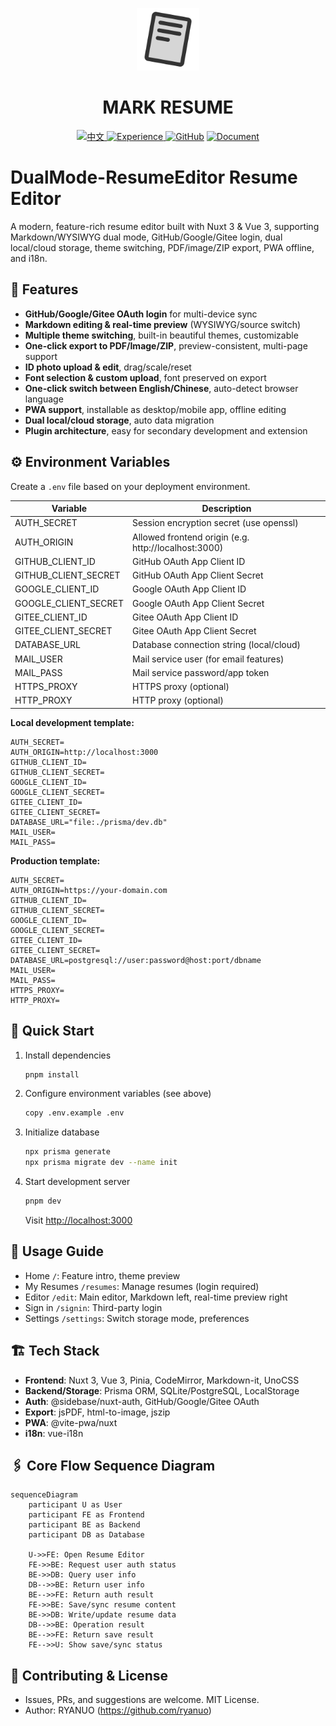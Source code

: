  <p align="center">
<img src="https://raw.githubusercontent.com/NxResume/DualMode-ResumeEditor/refs/heads/main/public/pwa-512x512.png" style="width:100px;" />
</p>

 <h1 align="center">MARK RESUME</h1>
 <p align="center">
<a href="README.md"><img src="https://img.shields.io/badge/Docs-中文-red?logo=markdown" alt="中文"></a><a href="https://resume.ryanuo.cc" target="_blank">
<img src="https://img.shields.io/badge/Web-Experience-brightgreen?logo=vercel" alt="Experience">
</a><a href="https://github.com/NxResume/nuxt-resume-editor"><img src="https://img.shields.io/badge/Storage-Local-orange?logo=github" alt="GitHub"></a>
<a href="https://ryanuo.cc/posts/resume"><img src="https://img.shields.io/badge/Details-Doc-black?logo=decapcms" alt="Document"></a>
</p>

# DualMode-ResumeEditor Resume Editor

A modern, feature-rich resume editor built with Nuxt 3 & Vue 3, supporting Markdown/WYSIWYG dual mode, GitHub/Google/Gitee login, dual local/cloud storage, theme switching, PDF/image/ZIP export, PWA offline, and i18n.

## 🌟 Features

- **GitHub/Google/Gitee OAuth login** for multi-device sync
- **Markdown editing & real-time preview** (WYSIWYG/source switch)
- **Multiple theme switching**, built-in beautiful themes, customizable
- **One-click export to PDF/Image/ZIP**, preview-consistent, multi-page support
- **ID photo upload & edit**, drag/scale/reset
- **Font selection & custom upload**, font preserved on export
- **One-click switch between English/Chinese**, auto-detect browser language
- **PWA support**, installable as desktop/mobile app, offline editing
- **Dual local/cloud storage**, auto data migration
- **Plugin architecture**, easy for secondary development and extension

## ⚙️ Environment Variables

Create a `.env` file based on your deployment environment.

| Variable             | Description                                          |
| -------------------- | ---------------------------------------------------- |
| AUTH_SECRET          | Session encryption secret (use openssl)              |
| AUTH_ORIGIN          | Allowed frontend origin (e.g. http://localhost:3000) |
| GITHUB_CLIENT_ID     | GitHub OAuth App Client ID                           |
| GITHUB_CLIENT_SECRET | GitHub OAuth App Client Secret                       |
| GOOGLE_CLIENT_ID     | Google OAuth App Client ID                           |
| GOOGLE_CLIENT_SECRET | Google OAuth App Client Secret                       |
| GITEE_CLIENT_ID      | Gitee OAuth App Client ID                            |
| GITEE_CLIENT_SECRET  | Gitee OAuth App Client Secret                        |
| DATABASE_URL         | Database connection string (local/cloud)             |
| MAIL_USER            | Mail service user (for email features)               |
| MAIL_PASS            | Mail service password/app token                      |
| HTTPS_PROXY          | HTTPS proxy (optional)                               |
| HTTP_PROXY           | HTTP proxy (optional)                                |

**Local development template:**

```env
AUTH_SECRET=
AUTH_ORIGIN=http://localhost:3000
GITHUB_CLIENT_ID=
GITHUB_CLIENT_SECRET=
GOOGLE_CLIENT_ID=
GOOGLE_CLIENT_SECRET=
GITEE_CLIENT_ID=
GITEE_CLIENT_SECRET=
DATABASE_URL="file:./prisma/dev.db"
MAIL_USER=
MAIL_PASS=
```

**Production template:**

```env
AUTH_SECRET=
AUTH_ORIGIN=https://your-domain.com
GITHUB_CLIENT_ID=
GITHUB_CLIENT_SECRET=
GOOGLE_CLIENT_ID=
GOOGLE_CLIENT_SECRET=
GITEE_CLIENT_ID=
GITEE_CLIENT_SECRET=
DATABASE_URL=postgresql://user:password@host:port/dbname
MAIL_USER=
MAIL_PASS=
HTTPS_PROXY=
HTTP_PROXY=
```

## 🚀 Quick Start

1. Install dependencies
   ```bash
   pnpm install
   ```
2. Configure environment variables (see above)
   ```bash
   copy .env.example .env
   ```
3. Initialize database
   ```bash
   npx prisma generate
   npx prisma migrate dev --name init
   ```
4. Start development server
   ```bash
   pnpm dev
   ```
   Visit [http://localhost:3000](http://localhost:3000)

## 📖 Usage Guide

- Home `/`: Feature intro, theme preview
- My Resumes `/resumes`: Manage resumes (login required)
- Editor `/edit`: Main editor, Markdown left, real-time preview right
- Sign in `/signin`: Third-party login
- Settings `/settings`: Switch storage mode, preferences

## 🏗️ Tech Stack

- **Frontend**: Nuxt 3, Vue 3, Pinia, CodeMirror, Markdown-it, UnoCSS
- **Backend/Storage**: Prisma ORM, SQLite/PostgreSQL, LocalStorage
- **Auth**: @sidebase/nuxt-auth, GitHub/Google/Gitee OAuth
- **Export**: jsPDF, html-to-image, jszip
- **PWA**: @vite-pwa/nuxt
- **i18n**: vue-i18n

## 🖇️ Core Flow Sequence Diagram

```mermaid
sequenceDiagram
    participant U as User
    participant FE as Frontend
    participant BE as Backend
    participant DB as Database

    U->>FE: Open Resume Editor
    FE->>BE: Request user auth status
    BE->>DB: Query user info
    DB-->>BE: Return user info
    BE-->>FE: Return auth result
    FE->>BE: Save/sync resume content
    BE->>DB: Write/update resume data
    DB-->>BE: Operation result
    BE-->>FE: Return save result
    FE-->>U: Show save/sync status
```

## 🤝 Contributing & License

- Issues, PRs, and suggestions are welcome. MIT License.
- Author: RYANUO (https://github.com/ryanuo)
